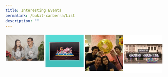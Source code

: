 ```yaml
---
title: Interesting Events
permalink: /bukit-canberra/List
description: ""
---
```

<section style="width: 100%; position: relative; display: grid; grid-template-columns: repeat(5, auto); margin: 20px 0;">
            <div style="padding: 0 2px; transition: 250ms all;">
                <a href="">
                    <img src="/images/Events/finding%20love%20at%20chingay.png">
                </a>
            </div>
	<div style="padding: 0 2px; transition: 250ms all;">
                <a href="">
                    <img src="/images/Events/lets%20build%20a%20float.png">
                </a>
            </div>
	<div style="padding: 0 2px; transition: 250ms all;">
                <a href="">
                    <img src="/images/Events/michael-koh-sharon-lee-50storiesimage.jpg">
                </a>
            </div>
	<div style="padding: 0 2px; transition: 250ms all;">
                <a href="">
                    <img src="/images/Events/chingay50---parading-through-time-50storiesimage.jpg">
                </a>
            </div>
        </section>